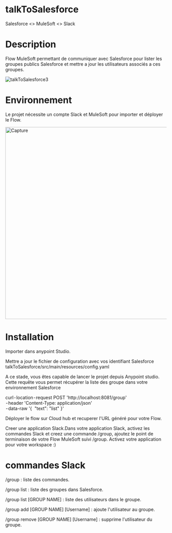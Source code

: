 # talkToSalesforce
Salesforce &lt;> MuleSoft &lt;> Slack

# Description
Flow MuleSoft permettant de communiquer avec Salesforce pour lister les groupes publics Salesforce et mettre a jour les utilisateurs associés a ces groupes.

![talkToSalesforce3](https://user-images.githubusercontent.com/16212644/102120559-0276c080-3e43-11eb-9a80-5bac7bc78353.gif)



# Environnement
Le projet nécessite un compte Slack et MuleSoft pour importer et déployer le Flow. 

<img width="599" alt="Capture" src="https://user-images.githubusercontent.com/16212644/102120451-dbb88a00-3e42-11eb-96de-3d1f6d2aa911.PNG">

# Installation
Importer dans anypoint Studio.

Mettre a jour le fichier de configuration avec vos identifiant Salesforce talkToSalesforce/src/main/resources/config.yaml 

A ce stade, vous êtes capable de lancer le projet depuis Anypoint studio.
Cette requête vous permet récupérer la liste des groupe dans votre environnement Salesforce

curl - location - request POST 'http://localhost:8081/group' \
 - header 'Content-Type: application/json' \
 - data-raw '{
 "text": "list"
}'

Déployer le flow sur Cloud hub et recuperer l'URL généré pour votre Flow. 


Creer une application Slack.Dans votre application Slack, activez les commandes Slack et creez une commande /group, ajoutez le point de terminaison de votre Flow MuleSoft suivi /group.
Activez votre application pour votre workspace :)

# commandes Slack

/group : liste des commandes.

/group list : liste des groupes dans Salesforce.

/group list [GROUP NAME] : liste des utilisateurs dans le groupe.

/group add [GROUP NAME] [Username] : ajoute l'utilisateur au groupe.

/group remove [GROUP NAME] [Username] : supprime l'utilisateur du groupe.
